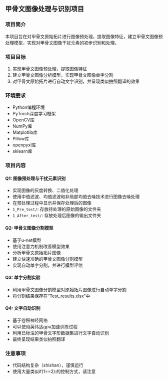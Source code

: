 ## 甲骨文图像处理与识别项目

### 项目简介
本项目旨在对甲骨文原始拓片进行图像预处理，提取图像特征，建立甲骨文图像预处理模型，实现对甲骨文图像干扰元素的初步识别和处理。

### 项目目标
1. 实现甲骨文图像预处理，提取图像特征
2. 建立甲骨文图像分析模型，实现甲骨文图像单字分割
3. 对甲骨文原始拓片进行自动文字识别，并呈现类似拍照翻译的效果

### 环境要求
- Python编程环境
- PyTorch深度学习框架
- OpenCV库
- NumPy库
- Matplotlib库
- Pillow库
- openpyxl库
- sklearn库

### 项目内容

#### Q1: 图像预处理与干扰元素识别
- 实现图像的灰度转换、二值化处理
- 使用中值滤波、均值滤波和非局部均值去噪技术进行图像去噪处理
- 在预处理过程中显示并保存处理后的图像
- `1_Pre_test/`: 存放待处理的原始图像的文件夹
- `1_After_test/`: 存放处理后图像的输出文件夹

#### Q2: 甲骨文图像分割模型
- 基于u-net模型
- 使用注意力机制改善模型效果
- 分析甲骨文原始拓片图像
- 建立快速准确的甲骨文图像分割模型
- 实现自动单字分割，并进行模型评估

#### Q3: 单字分割实验
- 利用甲骨文图像分割模型对原始拓片图像进行自动单字分割
- 将分割结果保存在“Test_results.xlsx”中

#### Q4: 文字自动识别
- 基于卷积神经网络
- 可以使用英伟达gpu加速训练过程
- 利用已标注的甲骨文字形数据集进行文字自动识别
- 最终呈现结果类似拍照翻译

### 注意事项
- 代码结构复杂（shishan），谨慎运行
- 使用大量类似if(1==2):的控制方式，请注意

